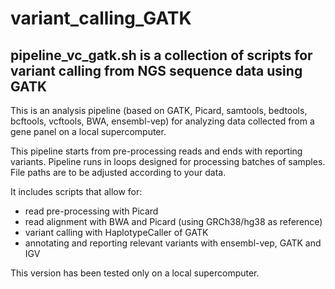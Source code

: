 # variant_calling_GATK

## pipeline_vc_gatk.sh is a collection of scripts for variant calling from NGS sequence data using GATK 
This is an analysis pipeline (based on GATK, Picard, samtools, bedtools, bcftools, vcftools, BWA, ensembl-vep) for analyzing data collected from a gene panel on a local supercomputer.

This pipeline starts from pre-processing reads and ends with reporting variants. 
Pipeline runs in loops designed for processing batches of samples. File paths are to be adjusted according to your data. 

It includes scripts that allow for:
* read pre-processing with Picard
* read alignment with BWA and Picard (using GRCh38/hg38 as reference)
* variant calling with HaplotypeCaller of GATK
* annotating and reporting relevant variants with ensembl-vep, GATK and IGV

This version has been tested only on a local supercomputer.
